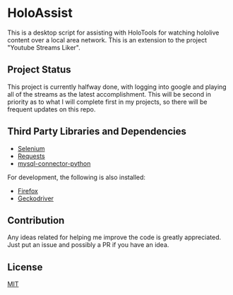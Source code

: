 # HoloAssist
This is a desktop script for assisting with HoloTools for watching hololive content over a local area network. This is an extension to the project "Youtube Streams Liker".

## Project Status
This project is currently halfway done, with logging into google and playing all of the streams as the latest accomplishment. This will be second in priority as to what I will complete first in my projects, so there will be frequent updates on this repo.

## Third Party Libraries and Dependencies

* [Selenium](https://selenium-python.readthedocs.io/)
* [Requests](https://requests.readthedocs.io/en/master/)
* [mysql-connector-python](https://dev.mysql.com/doc/connector-python/en/)

For development, the following is also installed:
* [Firefox](https://www.mozilla.org/en-US/firefox/new/)
* [Geckodriver](https://github.com/mozilla/geckodriver/releases)

## Contribution
Any ideas related for helping me improve the code is greatly appreciated. Just put an issue and possibly a PR if you have an idea.

## License

[MIT](https://choosealicense.com/licenses/mit/)
